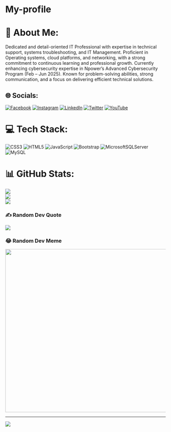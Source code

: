 # My-profile
# 💫 About Me:
Dedicated and detail-oriented IT Professional with expertise in technical support, systems troubleshooting, and IT Management. Proficient in Operating systems, cloud platforms, and networking, with a strong commitment to continuous learning and professional growth. Currently enhancing cybersecurity expertise in Npower’s Advanced Cybersecurity Program (Feb – Jun 2025). Known for problem-solving abilities, strong communication, and a focus on delivering efficient technical solutions. 



## 🌐 Socials:
[![Facebook](https://img.shields.io/badge/Facebook-%231877F2.svg?logo=Facebook&logoColor=white)](https://facebook.com/facebook.com/JamesMouCris) [![Instagram](https://img.shields.io/badge/Instagram-%23E4405F.svg?logo=Instagram&logoColor=white)](https://instagram.com/instagram.com/ingjamesdiberendoive) [![LinkedIn](https://img.shields.io/badge/LinkedIn-%230077B5.svg?logo=linkedin&logoColor=white)](https://linkedin.com/in/https://www.linkedin.com/in/jameson-berendoive-05b73b34/) [![Twitter](https://img.shields.io/badge/Twitter-%231DA1F2.svg?logo=Twitter&logoColor=white)](https://twitter.com/@ingjameson) [![YouTube](https://img.shields.io/badge/YouTube-%23FF0000.svg?logo=YouTube&logoColor=white)](https://youtube.com/c/youtube.com/ingjamesonberendoive) 

# 💻 Tech Stack:
![CSS3](https://img.shields.io/badge/css3-%231572B6.svg?style=for-the-badge&logo=css3&logoColor=white) ![HTML5](https://img.shields.io/badge/html5-%23E34F26.svg?style=for-the-badge&logo=html5&logoColor=white) ![JavaScript](https://img.shields.io/badge/javascript-%23323330.svg?style=for-the-badge&logo=javascript&logoColor=%23F7DF1E) ![Bootstrap](https://img.shields.io/badge/bootstrap-%23563D7C.svg?style=for-the-badge&logo=bootstrap&logoColor=white) ![MicrosoftSQLServer](https://img.shields.io/badge/Microsoft%20SQL%20Sever-CC2927?style=for-the-badge&logo=microsoft%20sql%20server&logoColor=white) ![MySQL](https://img.shields.io/badge/mysql-%2300f.svg?style=for-the-badge&logo=mysql&logoColor=white)
# 📊 GitHub Stats:
![](https://github-readme-stats.vercel.app/api?username=Gerardinho105&theme=dark&hide_border=false&include_all_commits=false&count_private=false)<br/>
![](https://github-readme-streak-stats.herokuapp.com/?user=Gerardinho105&theme=dark&hide_border=false)<br/>
![](https://github-readme-stats.vercel.app/api/top-langs/?username=Gerardinho105&theme=dark&hide_border=false&include_all_commits=false&count_private=false&layout=compact)

### ✍️ Random Dev Quote
![](https://quotes-github-readme.vercel.app/api?type=horizontal&theme=radical)

### 😂 Random Dev Meme
<img src="https://random-memer.herokuapp.com/" width="512px"/>

---
[![](https://visitcount.itsvg.in/api?id=Gerardinho105&icon=0&color=0)](https://visitcount.itsvg.in)

<!-- Proudly created with GPRM ( https://gprm.itsvg.in ) -->
